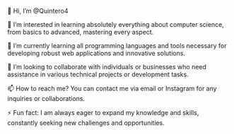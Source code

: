 👋 Hi, I’m @Quintero4

👀 I’m interested in learning absolutely everything about computer science, from basics to advanced, mastering every aspect.

🌱 I’m currently learning all programming languages and tools necessary for developing robust web applications and innovative solutions.

💞️ I’m looking to collaborate with individuals or businesses who need assistance in various technical projects or development tasks.

📫 How to reach me? You can contact me via email or Instagram for any inquiries or collaborations.

⚡ Fun fact: I am always eager to expand my knowledge and skills, constantly seeking new challenges and opportunities.

<!---
Quintero4/Quintero4 is a ✨ special ✨ repository because its `README.md` (this file) appears on your GitHub profile.
You can click the Preview link to take a look at your changes.
--->
